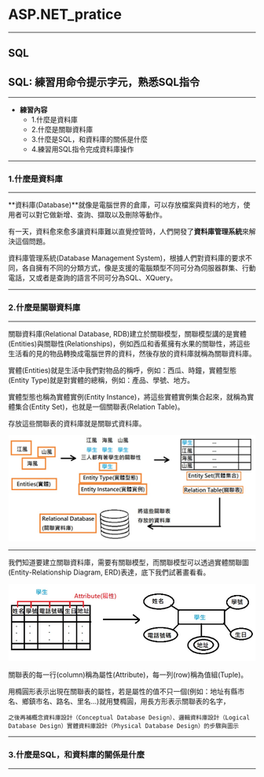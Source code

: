 # ASP.NET_pratice

***
## SQL
## SQL: 練習用命令提示字元，熟悉SQL指令
***

* **練習內容**
  * 1.什麼是資料庫
  * 2.什麼是關聯資料庫
  * 3.什麼是SQL，和資料庫的關係是什麼
  * 4.練習用SQL指令完成資料庫操作


***
### 1.什麼是資料庫
***

**資料庫(Database)**就像是電腦世界的倉庫，可以存放檔案與資料的地方，使用者可以對它做新增、查詢、擷取以及刪除等動作。

有一天，資料愈來愈多讓資料庫難以直覺控管時，人們開發了**資料庫管理系統**來解決這個問題。

資料庫管理系統(Database Management System)，根據人們對資料庫的要求不同，各自擁有不同的分類方式，像是支援的電腦類型不同可分為伺服器群集、行動電話，又或者是查詢的語言不同可分為SQL、XQuery。


***
### 2.什麼是關聯資料庫
***

關聯資料庫(Relational Database, RDB)建立於關聯模型，關聯模型講的是實體(Entities)與關聯性(Relationships)，例如西瓜和香蕉擁有水果的關聯性，將這些生活看的見的物品轉換成電腦世界的資料，然後存放的資料庫就稱為關聯資料庫。

實體(Entities)就是生活中我們對物品的稱呼，例如：西瓜、時鐘，實體型態(Entity Type)就是對實體的總稱，例如：產品、學號、地方。

實體型態也稱為實體實例(Entity Instance)，將這些實體實例集合起來，就稱為實體集合(Entity Set)，也就是一個關聯表(Relation Table)。

存放這些關聯表的資料庫就是關聯式資料庫。

![image](https://github.com/JohnnyOfSnow/ASP.NET_pratice/blob/master/SQL/image/RDB.jpg)

***

我們知道要建立關聯資料庫，需要有關聯模型，而關聯模型可以透過實體關聯圖(Entity-Relationship Diagram, ERD)表達，底下我們試著畫看看。

![image](https://github.com/JohnnyOfSnow/ASP.NET_pratice/blob/master/SQL/image/ERD.jpg)

關聯表的每一行(column)稱為屬性(Attribute)，每一列(row)稱為值組(Tuple)。

用橢圓形表示出現在關聯表的屬性，若是屬性的值不只一個(例如：地址有縣市名、鄉鎮市名、路名、里名...)就用雙橢圓，用長方形表示關聯表的名字，

``之後再補概念資料庫設計（Conceptual Database Design）、邏輯資料庫設計（Logical Database Design）實體資料庫設計（Physical Database Design）的步驟與圖示``

***
### 3.什麼是SQL，和資料庫的關係是什麼
***









